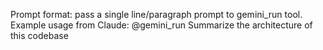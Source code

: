 Prompt format: pass a single line/paragraph prompt to gemini_run tool.
Example usage from Claude:
@gemini_run Summarize the architecture of this codebase

